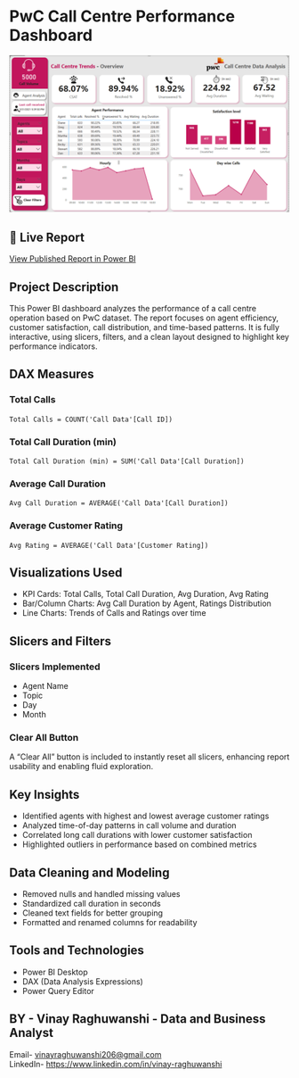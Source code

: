 #  PwC Call Centre Performance Dashboard

![Dashboard Preview](https://raw.githubusercontent.com/vinayraghu1c/Pwc-Call-Centre-Analysis-Power-BI/main/dashboard-preview.png)


## 🔗 Live Report
[View Published Report in Power BI](https://app.powerbi.com/view?r=eyJrIjoiOTg2YTZmZDUtMGE5Mi00MmQwLWIzNzUtMWEyZjM4NzViNTVmIiwidCI6ImYxMTQ1YmY3LTZmMTktNDU2Mi1hOTA1LWQxMTVlMmZiYjQ4MCJ9)

##  Project Description
This Power BI dashboard analyzes the performance of a call centre operation based on PwC dataset. The report focuses on agent efficiency, customer satisfaction, call distribution, and time-based patterns. It is fully interactive, using slicers, filters, and a clean layout designed to highlight key performance indicators.

##  DAX Measures

### Total Calls
```DAX
Total Calls = COUNT('Call Data'[Call ID])
```

### Total Call Duration (min)
```DAX
Total Call Duration (min) = SUM('Call Data'[Call Duration])
```

### Average Call Duration
```DAX
Avg Call Duration = AVERAGE('Call Data'[Call Duration])
```

### Average Customer Rating
```DAX
Avg Rating = AVERAGE('Call Data'[Customer Rating])
```

##  Visualizations Used
- KPI Cards: Total Calls, Total Call Duration, Avg Duration, Avg Rating
- Bar/Column Charts: Avg Call Duration by Agent, Ratings Distribution
- Line Charts: Trends of Calls and Ratings over time

##  Slicers and Filters

### Slicers Implemented
- Agent Name
- Topic
- Day
- Month
  
### Clear All Button
A “Clear All” button is included to instantly reset all slicers, enhancing report usability and enabling fluid exploration.

##  Key Insights
- Identified agents with highest and lowest average customer ratings
- Analyzed time-of-day patterns in call volume and duration
- Correlated long call durations with lower customer satisfaction
- Highlighted outliers in performance based on combined metrics

##  Data Cleaning and Modeling
- Removed nulls and handled missing values
- Standardized call duration in seconds
- Cleaned text fields for better grouping
- Formatted and renamed columns for readability

##  Tools and Technologies
- Power BI Desktop
- DAX (Data Analysis Expressions)
- Power Query Editor

## BY - **Vinay Raghuwanshi**  - Data and Business Analyst  
Email- vinayraghuwanshi206@gmail.com  
LinkedIn- https://www.linkedin.com/in/vinay-raghuwanshi
